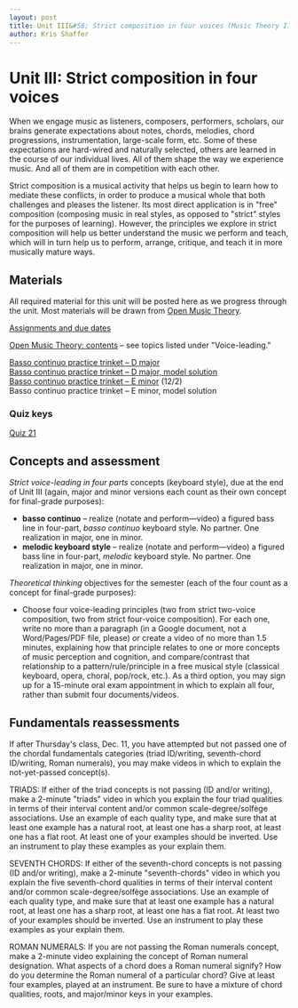 ```yaml
---
layout: post
title: Unit III&#58; Strict composition in four voices (Music Theory I)
author: Kris Shaffer
---
```


# Unit III: Strict composition in four voices

When we engage music as listeners, composers, performers, scholars, our brains generate expectations about notes, chords, melodies, chord progressions, instrumentation, large-scale form, etc. Some of these expectations are hard-wired and naturally selected, others are learned in the course of our individual lives. All of them shape the way we experience music. And all of them are in competition with each other.

Strict composition is a musical activity that helps us begin to learn how to mediate these conflicts, in order to produce a musical whole that both challenges and pleases the listener. Its most direct application is in "free" composition (composing music in real styles, as opposed to "strict" styles for the purposes of learning). However, the principles we explore in strict composition will help us better understand the music we perform and teach, which will in turn help us to perform, arrange, critique, and teach it in more musically mature ways.

## Materials ##

All required material for this unit will be posted here as we progress through the unit. Most materials will be drawn from [Open Music Theory](http://openmusictheory.com).

[Assignments and due dates](mt1-assign.html)

[Open Music Theory: contents](http://openmusictheory.com/contents.html) – see topics listed under "Voice-leading."  

[Basso continuo practice trinket – D major](https://trinket.io/music/673a1bddd4)  
[Basso continuo practice trinket – D major, model solution](https://trinket.io/music/f542a87aac)  
[Basso continuo practice trinket – E minor](https://trinket.io/library/trinkets/e7d098a7ef) (12/2)  
Basso continuo practice trinket – E minor, model solution  

### Quiz keys

[Quiz 21](materials/mt1-quiz21-key.pdf)

## Concepts and assessment

*Strict voice-leading in four parts* concepts (keyboard style), due at the end of Unit III (again, major and minor versions each count as their own concept for final-grade purposes):

- **basso continuo** – realize (notate and perform—video) a figured bass line in four-part, *basso continuo* keyboard style. No partner. One realization in major, one in minor.  
- **melodic keyboard style** – realize (notate and perform—video) a figured bass line in four-part, *melodic* keyboard style. No partner. One realization in major, one in minor.  

*Theoretical thinking* objectives for the semester (each of the four count as a concept for final-grade purposes):

- Choose four voice-leading principles (two from strict two-voice composition, two from strict four-voice composition). For each one, write no more than a paragraph (in a Google document, not a Word/Pages/PDF file, please) *or* create a video of no more than 1.5 minutes, explaining how that principle relates to one or more concepts of music perception and cognition, and compare/contrast that relationship to a pattern/rule/principle in a free musical style (classical keyboard, opera, choral, pop/rock, etc.). As a third option, you may sign up for a 15-minute oral exam appointment in which to explain all four, rather than submit four documents/videos.

## Fundamentals reassessments

If after Thursday's class, Dec. 11, you have attempted but not passed one of the chordal fundamentals categories (triad ID/writing, seventh-chord ID/writing, Roman numerals), you may make videos in which to explain the not-yet-passed concept(s).

TRIADS: If either of the triad concepts is not passing (ID and/or writing), make a 2-minute "triads" video in which you explain the four triad qualities in terms of their interval content and/or common scale-degree/solfège associations. Use an example of each quality type, and make sure that at least one example has a natural root, at least one has a sharp root, at least one has a flat root. At least one of your examples should be inverted. Use an instrument to play these examples as your explain them.

SEVENTH CHORDS: If either of the seventh-chord concepts is not passing (ID and/or writing), make a 2-minute "seventh-chords" video in which you explain the five seventh-chord qualities in terms of their interval content and/or common scale-degree/solfège associations. Use an example of each quality type, and make sure that at least one example has a natural root, at least one has a sharp root, at least one has a flat root. At least two of your examples should be inverted. Use an instrument to play these examples as your explain them.

ROMAN NUMERALS: If you are not passing the Roman numerals concept, make a 2-minute video explaining the concept of Roman numeral designation. What aspects of a chord does a Roman numeral signify? How do you determine the Roman numeral of a particular chord? Give at least four examples, played at an instrument. Be sure to have a mixture of chord qualities, roots, and major/minor keys in your examples.